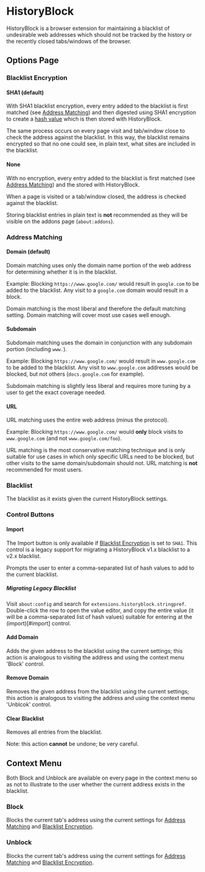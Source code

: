 # HistoryBlock

HistoryBlock is a browser extension for maintaining a blacklist of undesirable web addresses which should not be tracked by the history or the recently closed tabs/windows of the browser.

## Options Page

### Blacklist Encryption

#### SHA1 (default)

With SHA1 blacklist encryption, every entry added to the blacklist is first matched (see [Address Matching](#address-matching)) and then digested using SHA1 encryption to create a [hash value](https://en.wikipedia.org/wiki/Hash_function) which is then stored with HistoryBlock.

The same process occurs on every page visit and tab/window close to check the address against the blacklist. In this way, the blacklist remains encrypted so that no one could see, in plain text, what sites are included in the blacklist.

#### None

With no encryption, every entry added to the blacklist is first matched (see [Address Matching](#address-matching)) and the stored with HistoryBlock.

When a page is visited or a tab/window closed, the address is checked against the blacklist.

Storing blacklist entries in plain text is **not** recommended as they will be visible on the addons page (`about:addons`).

### Address Matching

#### Domain (default)

Domain matching uses only the domain name portion of the web address for determining whether it is in the blacklist.

Example: Blocking `https://www.google.com/` would result in `google.com` to be added to the blacklist. Any visit to a `google.com` domain would result in a block.

Domain matching is the most liberal and therefore the default matching setting. Domain matching will cover most use cases well enough.

#### Subdomain

Subdomain matching uses the domain in conjunction with any subdomain portion (including `www.`).

Example: Blocking `https://www.google.com/` would result in `www.google.com` to be added to the blacklist. Any visit to `www.google.com` addresses would be blocked, but not others (`docs.google.com` for example).

Subdomain matching is slightly less liberal and requires more tuning by a user to get the exact coverage needed.

#### URL

URL matching uses the entire web address (minus the protocol).

Example: Blocking `https://www.google.com/` would **only** block visits to `www.google.com` (and not `www.google.com/foo`).

URL matching is the most conservative matching technique and is only suitable for use cases in which only specific URLs need to be blocked, but other visits to the same domain/subdomain should not. URL matching is **not** recommended for most users.

### Blacklist

The blacklist as it exists given the current HistoryBlock settings.

### Control Buttons

#### Import

The Import button is only available if [Blacklist Encryption](#blacklist-encryption) is set to `SHA1`. This control is a legacy support for migrating a HistoryBlock v1.x blacklist to a v2.x blacklist.

Prompts the user to enter a comma-separated list of hash values to add to the current blacklist.

##### Migrating Legacy Blacklist

Visit `about:config` and search for `extensions.historyblock.stringpref`. Double-click the row to open the value editor, and copy the entire value (it will be a comma-separated list of hash values) suitable for entering at the (import)[#import] control.

#### Add Domain

Adds the given address to the blacklist using the current settings; this action is analogous to visiting the address and using the context menu 'Block' control.

#### Remove Domain

Removes the given address from the blacklist using the current settings; this action is analogous to visiting the address and using the context menu 'Unblcok' control.

#### Clear Blacklist

Removes all entries from the blacklist.

Note: this action **cannot** be undone; be very careful.

## Context Menu

Both Block and Unblock are available on every page in the context menu so as not to illustrate to the user whether the current address exists in the blacklist.

### Block

Blocks the current tab's address using the current settings for [Address Matching](#address-matching) and [Blacklist Encryption](#blacklist-encryption).

### Unblock

Blocks the current tab's address using the current settings for [Address Matching](#address-matching) and [Blacklist Encryption](#blacklist-encryption).